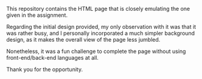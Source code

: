 This repository contains the HTML page that is closely emulating the one given in the assignment.

Regarding the initial design provided, my only observation with it was that it was rather busy, 
and I personally incorporated a much simpler background design, as it makes the overall view of the page less jumbled.

Nonetheless, it was a fun challenge to complete the page without using front-end/back-end languages at all.

Thank you for the opportunity.

